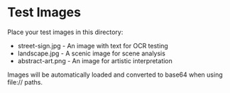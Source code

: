 # Test Images

Place your test images in this directory:

- street-sign.jpg - An image with text for OCR testing
- landscape.jpg - A scenic image for scene analysis
- abstract-art.png - An image for artistic interpretation

Images will be automatically loaded and converted to base64 when using file:// paths.
